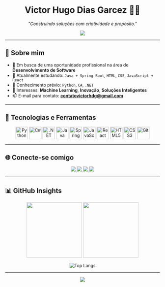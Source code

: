 <h1 align="center">Victor Hugo Dias Garcez 👨‍💻</h1>

<p align="center">
  <i>"Construindo soluções com criatividade e propósito."</i>
</p>

<p align="center">
  <img src="https://readme-typing-svg.herokuapp.com/?color=FFFFFF&size=22&center=true&vCenter=true&width=800&lines=Desenvolvedor+Fullstack+em+formação;Foco+em+Python,+Java,+.NET+e+React;Entusiasta+de+Machine+Learning;Aberto+a+novas+oportunidades" />
</p>

---

## 👋 Sobre mim

- 🔭 Em busca de uma oportunidade profissional na área de **Desenvolvimento de Software**
- 🌱 Atualmente estudando: `Java + Spring Boot`, `HTML`, `CSS`, `JavaScript + React`
- 🧠 Conhecimento prévio: `Python`, `C#`, `.NET`
- 🤖 Interesses: **Machine Learning**, **Inovação**, **Soluções Inteligentes**
- 📫 E-mail para contato: **contatovictorhdg@gmail.com**

---

## 🧰 Tecnologias e Ferramentas

<div align="center">
  <img src="https://cdn.jsdelivr.net/gh/devicons/devicon/icons/python/python-original.svg" height="40" alt="Python"/>
  <img src="https://cdn.jsdelivr.net/gh/devicons/devicon/icons/csharp/csharp-original.svg" height="40" alt="C#"/>
  <img src="https://cdn.jsdelivr.net/gh/devicons/devicon/icons/dotnetcore/dotnetcore-original.svg" height="40" alt=".NET"/>
  <img src="https://cdn.jsdelivr.net/gh/devicons/devicon/icons/java/java-original.svg" height="40" alt="Java"/>
  <img src="https://cdn.jsdelivr.net/gh/devicons/devicon/icons/spring/spring-original.svg" height="40" alt="Spring"/>
  <img src="https://cdn.jsdelivr.net/gh/devicons/devicon/icons/javascript/javascript-plain.svg" height="40" alt="JavaScript"/>
  <img src="https://cdn.jsdelivr.net/gh/devicons/devicon/icons/react/react-original.svg" height="40" alt="React"/>
  <img src="https://cdn.jsdelivr.net/gh/devicons/devicon/icons/html5/html5-original.svg" height="40" alt="HTML5"/>
  <img src="https://cdn.jsdelivr.net/gh/devicons/devicon/icons/css3/css3-original.svg" height="40" alt="CSS3"/>
  <img src="https://cdn.jsdelivr.net/gh/devicons/devicon/icons/git/git-original.svg" height="40" alt="Git"/>
</div>

---

## 🌐 Conecte-se comigo

<div align="center">
  <a href="https://instagram.com/victordgarcez" target="_blank">
    <img src="https://img.shields.io/badge/-Instagram-000000?style=for-the-badge&logo=instagram&logoColor=white">
  </a>
  <a href="mailto:contatovictorhdg@gmail.com" target="_blank">
    <img src="https://img.shields.io/badge/-Gmail-000000?style=for-the-badge&logo=gmail&logoColor=white">
  </a>
  <a href="https://www.linkedin.com/in/victor-hugo-dias-garcez-377421248/" target="_blank">
    <img src="https://img.shields.io/badge/-LinkedIn-000000?style=for-the-badge&logo=linkedin&logoColor=white">
  </a>
  <a href="https://web.dio.me/users/contatovictorhdg" target="_blank">
    <img src="https://img.shields.io/badge/-Meu%20Perfil%20na%20DIO-000000?style=for-the-badge&logo=dio&logoColor=white">
  </a>
</div>

---

## 📊 GitHub Insights

<div align="center">
  <img height="180em" src="https://github-readme-stats.vercel.app/api?username=victordgarcez&show_icons=true&theme=dark&hide_border=true&bg_color=000000" />
  <img height="180em" src="https://github-readme-streak-stats.herokuapp.com/?user=victordgarcez&theme=dark&hide_border=true&background=000000" />
</div>

<div  align="center">

![Top Langs](https://github-readme-stats.vercel.app/api/top-langs/?username=victordgarcez&layout=compact&langs_count=7&theme=react)

</div>

---

<p align="center">
  <img src="https://capsule-render.vercel.app/api?type=waving&color=000000&height=100&section=footer"/>
</p>
